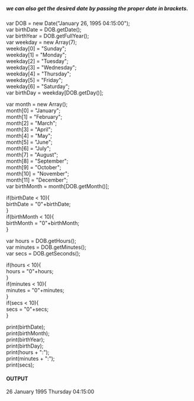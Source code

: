 ##### we can also get the desired date by passing the proper date in brackets.

var DOB = new Date("January 26, 1995 04:15:00"); <br>
var birthDate = DOB.getDate(); <br>
var birthYear = DOB.getFullYear(); <br>
var weekday = new Array(7); <br>
  weekday[0] = "Sunday"; <br>
  weekday[1] = "Monday"; <br>
  weekday[2] = "Tuesday"; <br>
  weekday[3] = "Wednesday"; <br>
  weekday[4] = "Thursday"; <br>
  weekday[5] = "Friday"; <br>
  weekday[6] = "Saturday"; <br>
var birthDay = weekday[DOB.getDay()]; <br>
  
var month = new Array(); <br>
  month[0] = "January"; <br>
  month[1] = "February"; <br>
  month[2] = "March"; <br>
  month[3] = "April"; <br>
  month[4] = "May"; <br>
  month[5] = "June"; <br>
  month[6] = "July"; <br>
  month[7] = "August"; <br>
  month[8] = "September"; <br>
  month[9] = "October"; <br>
  month[10] = "November"; <br>
  month[11] = "December"; <br>
var birthMonth = month[DOB.getMonth()]; <br>
  

if(birthDate < 10){ <br>
     birthDate = "0"+birthDate; <br>
 } <br>
 if(birthMonth < 10){ <br>
     birthMonth = "0"+birthMonth; <br>
 } <br>


 var hours = DOB.getHours(); <br>
 var minutes = DOB.getMinutes(); <br>
 var secs = DOB.getSeconds(); <br>
  
  
 if(hours < 10){ <br>
     hours = "0"+hours; <br>
 } <br>
 if(minutes < 10){ <br>
     minutes = "0"+minutes; <br>
 } <br>
 if(secs < 10){ <br>
     secs = "0"+secs; <br>
 } <br>
  
  
  print(birthDate); <br>
  print(birthMonth); <br>
  print(birthYear); <br>
  print(birthDay); <br>
  print(hours + ":"); <br>
  print(minutes + ":"); <br>
  print(secs); <br>


  #### OUTPUT

26
January
1995
Thursday
04:15:00